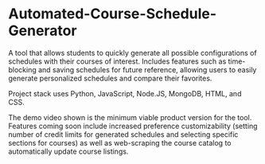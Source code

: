 # Automated-Course-Schedule-Generator
A tool that allows students to quickly generate all possible configurations of schedules with their courses of interest. Includes features such as time-blocking and saving schedules for future reference, allowing users to easily generate personalized schedules and compare their favorites. 

Project stack uses Python, JavaScript, Node.JS, MongoDB, HTML, and CSS.

The demo video shown is the minimum viable product version for the tool. Features coming soon include increased preference customizability (setting number of credit limits for generated schedules and selecting specific sections for courses) as well as web-scraping the course catalog to automatically update course listings.
